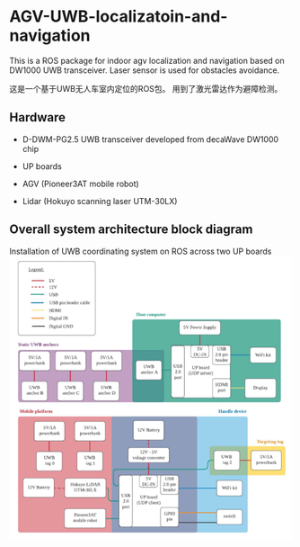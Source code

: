 # AGV-UWB-localizatoin-and-navigation
This is a ROS package for indoor agv localization and navigation based on DW1000 UWB transceiver. Laser sensor is used for obstacles avoidance. 

这是一个基于UWB无人车室内定位的ROS包。 用到了激光雷达作为避障检测。
## Hardware
- D-DWM-PG2.5 UWB transceiver developed from decaWave DW1000 chip

- UP boards

- AGV (Pioneer3AT mobile robot)

- Lidar (Hokuyo scanning laser UTM-30LX)

## Overall system architecture block diagram
Installation of UWB coordinating system on ROS across two UP boards
![Overall system architecture block diagram](https://github.com/jiaying001/AGV-UWB-localizatoin-and-navigation/blob/main/images/Overall%20system%20architecture%20block%20diagram.png)
